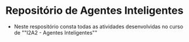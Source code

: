 # Repositório de Agentes Inteligentes

* Neste respositório consta todas as atividades desenvolvidas no curso de ""I2A2 - Agentes Inteligentes""
